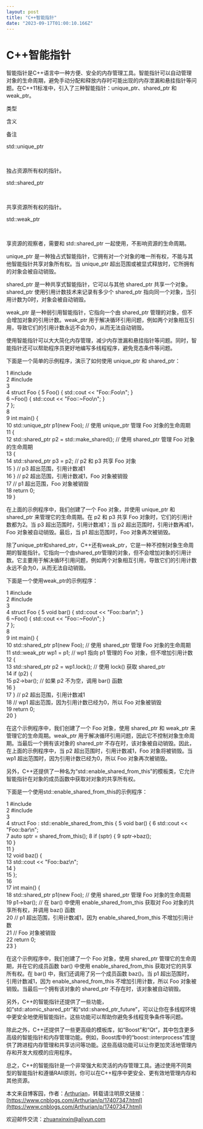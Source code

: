 ```yaml
---
layout: post
title: "C++智能指针"
date: "2023-09-17T01:00:10.166Z"
---
```

C++智能指针
=======

智能指针是C++语言中一种方便、安全的内存管理工具。智能指针可以自动管理对象的生命周期，避免手动分配和释放内存时可能出现的内存泄漏和悬挂指针等问题。在C++11标准中，引入了三种智能指针：unique\_ptr、shared\_ptr 和 weak\_ptr。

类型

含义

备注

std::unique\_ptr

 

独占资源所有权的指针。

std::shared\_ptr

 

共享资源所有权的指针。

std::weak\_ptr

 

享资源的观察者，需要和 std::shared\_ptr 一起使用，不影响资源的生命周期。

unique\_ptr 是一种独占式智能指针，它拥有对一个对象的唯一所有权，不能与其他智能指针共享对象所有权。当 unique\_ptr 超出范围或被显式释放时，它所拥有的对象会被自动销毁。

shared\_ptr 是一种共享式智能指针，它可以与其他 shared\_ptr 共享一个对象。shared\_ptr 使用引用计数技术来记录有多少个 shared\_ptr 指向同一个对象，当引用计数为0时，对象会被自动销毁。

weak\_ptr 是一种弱引用智能指针，它指向一个由 shared\_ptr 管理的对象，但不会增加对象的引用计数。weak\_ptr 用于解决循环引用问题，例如两个对象相互引用，导致它们的引用计数永远不会为0，从而无法自动销毁。

使用智能指针可以大大简化内存管理，减少内存泄漏和悬挂指针等问题。同时，智能指针还可以帮助程序员更好地编写多线程程序，避免竞态条件等问题。

下面是一个简单的示例程序，演示了如何使用 unique\_ptr 和 shared\_ptr：

 1 #include <iostream>  
 2 #include <memory>  
 3   
 4 struct Foo { 5     Foo() { std::cout << "Foo::Foo\\n"; }  
 6     ~Foo() { std::cout << "Foo::~Foo\\n"; }  
 7 };  
 8   
 9 int main() {  
10     std::unique\_ptr<Foo> p1(new Foo); // 使用 unique\_ptr 管理 Foo 对象的生命周期  
11 {  
12         std::shared\_ptr<Foo> p2 = std::make\_shared<Foo>(); // 使用 shared\_ptr 管理 Foo 对象的生命周期  
13 {  
14             std::shared\_ptr<Foo> p3 = p2; // p2 和 p3 共享 Foo 对象  
15         } // p3 超出范围，引用计数减1  
16     } // p2 超出范围，引用计数减1，Foo 对象被销毁  
17     // p1 超出范围，Foo 对象被销毁  
18     return 0;  
19 }

在上面的示例程序中，我们创建了一个 Foo 对象，并使用 unique\_ptr 和 shared\_ptr 来管理它的生命周期。在 p2 和 p3 共享 Foo 对象时，它们的引用计数都为2。当 p3 超出范围时，引用计数减1；当 p2 超出范围时，引用计数再减1，Foo 对象被自动销毁。最后，当 p1 超出范围时，Foo 对象再次被销毁。

除了unique\_ptr和shared\_ptr，C++还有weak\_ptr，它是一种不控制对象生命周期的智能指针。它指向一个由shared\_ptr管理的对象，但不会增加对象的引用计数。它主要用于解决循环引用问题，例如两个对象相互引用，导致它们的引用计数永远不会为0，从而无法自动销毁。

下面是一个使用weak\_ptr的示例程序：

 1 #include <iostream>  
 2 #include <memory>  
 3   
 4 struct Foo { 5     void bar() { std::cout << "Foo::bar\\n"; }  
 6     ~Foo() { std::cout << "Foo::~Foo\\n"; }  
 7 };  
 8   
 9 int main() {  
10     std::shared\_ptr<Foo> p1(new Foo); // 使用 shared\_ptr 管理 Foo 对象的生命周期  
11     std::weak\_ptr<Foo> wp1 = p1; // wp1 指向 p1 管理的 Foo 对象，但不增加引用计数  
12 {  
13         std::shared\_ptr<Foo> p2 = wp1.lock(); // 使用 lock() 获取 shared\_ptr  
14         if (p2) {  
15             p2->bar(); // 如果 p2 不为空，调用 bar() 函数  
16 }  
17     } // p2 超出范围，引用计数减1  
18     // wp1 超出范围，因为引用计数已经为0，所以 Foo 对象被销毁  
19     return 0;  
20 }

在这个示例程序中，我们创建了一个 Foo 对象，使用 shared\_ptr 和 weak\_ptr 来管理它的生命周期。weak\_ptr 用于解决循环引用问题，因此它不控制对象生命周期。当最后一个拥有该对象的 shared\_ptr 不存在时，该对象被自动销毁。因此，在上面的示例程序中，当 p2 超出范围时，引用计数减1，Foo 对象将被销毁。当 wp1 超出范围时，因为引用计数已经为0，所以 Foo 对象再次被销毁。

另外，C++还提供了一种名为“std::enable\_shared\_from\_this”的模板类，它允许智能指针在对象的成员函数中获取对对象的共享所有权。

下面是一个使用std::enable\_shared\_from\_this的示例程序：

 1 #include <iostream>  
 2 #include <memory>  
 3   
 4 struct Foo : std::enable\_shared\_from\_this<Foo> { 5     void bar() { 6         std::cout << "Foo::bar\\n";  
 7         auto sptr = shared\_from\_this(); 8         if (sptr) { 9             sptr->baz();  
10 }  
11 }  
12     void baz() {  
13         std::cout << "Foo::baz\\n";  
14 }  
15 };  
16   
17 int main() {  
18     std::shared\_ptr<Foo> p1(new Foo); // 使用 shared\_ptr 管理 Foo 对象的生命周期  
19     p1->bar(); // 在 bar() 中使用 enable\_shared\_from\_this 获取对 Foo 对象的共享所有权，并调用 baz() 函数  
20     // p1 超出范围，引用计数减1，因为 enable\_shared\_from\_this 不增加引用计数  
21     // Foo 对象被销毁  
22     return 0;  
23 }

在这个示例程序中，我们创建了一个 Foo 对象，使用 shared\_ptr 管理它的生命周期，并在它的成员函数 bar() 中使用 enable\_shared\_from\_this 获取对它的共享所有权。在 bar() 中，我们还调用了另一个成员函数 baz()。当 p1 超出范围时，引用计数减1，因为 enable\_shared\_from\_this 不增加引用计数，所以 Foo 对象被销毁。当最后一个拥有该对象的 shared\_ptr 不存在时，该对象被自动销毁。

另外，C++的智能指针还提供了一些功能，如“std::atomic\_shared\_ptr”和“std::shared\_ptr\_future”，可以让你在多线程环境中更安全地使用智能指针。这些功能可以帮助你避免多线程竞争条件等问题。

除此之外，C++还提供了一些更高级的模板库，如“Boost”和“Qt”，其中包含更多高级的智能指针和内存管理功能。例如，Boost库中的“boost::interprocess”库提供了跨进程内存管理和共享访问等功能。这些高级功能可以让你更加灵活地管理内存和开发大规模的应用程序。

总之，C++的智能指针是一个非常强大和灵活的内存管理工具。通过使用不同类型的智能指针和遵循RAII原则，你可以在C++程序中更安全、更有效地管理内存和其他资源。

本文来自博客园，作者：[Arthurian](https://www.cnblogs.com/Arthurian/)，转载请注明原文链接：[https://www.cnblogs.com/Arthurian/p/17407347.html](https://www.cnblogs.com/Arthurian/p/17407347.html)

欢迎邮件交流：zhuanxinxin@aliyun.com